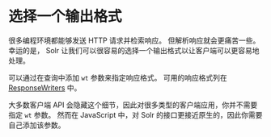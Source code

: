 # 选择一个输出格式

很多编程环境都能够发送 HTTP 请求并检索响应。
但解析响应就会更痛苦一些。
幸运的是， Solr 让我们可以很容易的选择一个输出格式以让客户端可以更容易地处理。

可以通过在查询中添加 `wt` 参数来指定响应格式。
可用的响应格式列在 [ResponseWriters](../searching/response_writers.md) 中。

大多数客户端 API 会隐藏这个细节，因此对很多类型的客户端应用，你并不需要指定 `wt` 参数。
然而在 JavaScript 中，对 Solr 的接口更接近原生的，因此你需要自己添加该参数。
